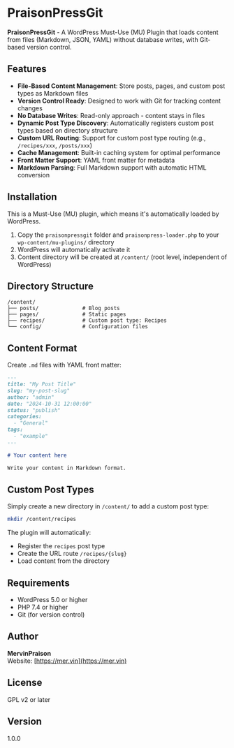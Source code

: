 # PraisonPressGit

**PraisonPressGit** - A WordPress Must-Use (MU) Plugin that loads content from files (Markdown, JSON, YAML) without database writes, with Git-based version control.

## Features

- **File-Based Content Management**: Store posts, pages, and custom post types as Markdown files
- **Version Control Ready**: Designed to work with Git for tracking content changes
- **No Database Writes**: Read-only approach - content stays in files
- **Dynamic Post Type Discovery**: Automatically registers custom post types based on directory structure
- **Custom URL Routing**: Support for custom post type routing (e.g., `/recipes/xxx`, `/posts/xxx`)
- **Cache Management**: Built-in caching system for optimal performance
- **Front Matter Support**: YAML front matter for metadata
- **Markdown Parsing**: Full Markdown support with automatic HTML conversion

## Installation

This is a Must-Use (MU) plugin, which means it's automatically loaded by WordPress.

1. Copy the `praisonpressgit` folder and `praisonpress-loader.php` to your `wp-content/mu-plugins/` directory
2. WordPress will automatically activate it
3. Content directory will be created at `/content/` (root level, independent of WordPress)

## Directory Structure

```
/content/
├── posts/              # Blog posts
├── pages/              # Static pages
├── recipes/            # Custom post type: Recipes
└── config/             # Configuration files
```

## Content Format

Create `.md` files with YAML front matter:

```markdown
---
title: "My Post Title"
slug: "my-post-slug"
author: "admin"
date: "2024-10-31 12:00:00"
status: "publish"
categories:
  - "General"
tags:
  - "example"
---

# Your content here

Write your content in Markdown format.
```

## Custom Post Types

Simply create a new directory in `/content/` to add a custom post type:

```bash
mkdir /content/recipes
```

The plugin will automatically:
- Register the `recipes` post type
- Create the URL route `/recipes/{slug}`
- Load content from the directory

## Requirements

- WordPress 5.0 or higher
- PHP 7.4 or higher
- Git (for version control)

## Author

**MervinPraison**  
Website: [https://mer.vin](https://mer.vin)

## License

GPL v2 or later

## Version

1.0.0
